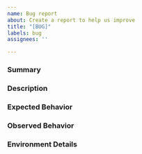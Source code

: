 ```yaml
---
name: Bug report
about: Create a report to help us improve
title: "[BUG]"
labels: bug
assignees: ''

---
```


<!--
For urgent operational issues, please contact AWS Support directly.
https://aws.amazon.com/premiumsupport/

For potential security issues, please do not post it in the Issues.
Instead, please follow the instructions https://aws.amazon.com/security/vulnerability-reporting/ or email AWS security directly at aws-security@amazon.com.

Please provide the following information:
-->


### Summary
<!-- Please provide a brief outline of the issue -->


### Description
<!-- Provide detailed information about this issue -->



<!-- Not required for feature requests -->
### Expected Behavior


### Observed Behavior


### Environment Details
<!--
Examples:
* docker info
* curl http://localhost:51678/v1/metadata
* df -h
-->
